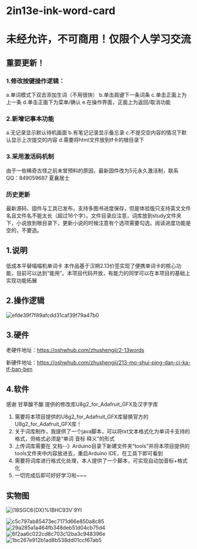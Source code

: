 # 2in13e-ink-word-card
# 未经允许，不可商用！仅限个人学习交流
## 重要更新！
### 1.修改按键操作逻辑：
a.单词模式下双击添加生词（不用很快）
b.单击肩键下一条词条
c.单击正面上为上一条
d.单击正面下为菜单/确认
e.在操作界面，正面上为返回/取消功能
### 2.新增记事本功能
a.无记录显示默认待机画面
b.有笔记记录显示备忘录
c.不提交空内容的情况下默认显示上次提交的内容
d.需要将html文件放到tf卡的根目录下
### 3.采用激活码机制
由于一些稀奇古怪之前未曾预料的原因，最新固件改为5元永久激活制，联系QQ：849059687 夏襄居士

### 历史更新
最新源码、固件与工具已发布，支持多图书进度保存，但是体验版只支持英文文件名且文件名不能太长（超过16个字）。文件目录应注意，词库放到study文件夹下，小说放到根目录下，更新小说的时候注意有个选项需要勾选。阅读进度功能是空的，不要选。
## 1.说明
低成本平替喵喵机单词卡
本作品基于汉朔2.13价签实现了便携单词卡的核心功能，目前可以达到“能用”。本项目代码开放，有能力的同学可以在本项目的基础上实现功能拓展
## 2.操作逻辑
![efde39f7f89afcdd31caf39f79a47b0](https://user-images.githubusercontent.com/32239713/167846110-2a1d1754-c4eb-49b0-b49c-bc68a7e4323c.jpg)


## 3.硬件

老硬件地址：https://oshwhub.com/zhushengji/2-13words

新硬件地址：https://oshwhub.com/zhushengji/213-mo-shui-ping-dan-ci-ka-tf-ban-ben

## 4.软件

感谢 甘草酸不酸 提供的修改库U8g2_for_Adafruit_GFX及汉字字库

1. 需要将本项目提供的U8g2_for_Adafruit_GFX库替换官方的U8g2_for_Adafruit_GFX库！
2. 关于词库制作，我提供了一个java脚本，可以将txt文本格式化为单词卡支持的格式，但格式必须是“单词 音标 释义”的形式
3. 上传词库需要在 文档--》Arduino目录下新建文件夹“tools”并将本项目提供的tools文件夹中内容放进去，重启Arduino IDE，在工具下即可看到
4. 需要将词库进行格式化处理，本人提供了一个脚本，可实现自动加音标+格式化
5. 一切完成后即可好好学习啦~~~
## 实物图
![(18SGC6{DX)%1BHC93V`9YI](https://user-images.githubusercontent.com/32239713/170679970-26f1e835-d82a-45cc-959e-1a2c2614b649.jpg)

![c5c797ab85473ec7171d66e850a8c85](https://user-images.githubusercontent.com/32239713/167846542-5b24ebb7-7e59-4409-a604-877e4896b043.jpg)
![29a285a1a464fb348deb51d04cb75d4](https://user-images.githubusercontent.com/32239713/167846556-ceeea8a0-3d2e-41e6-b085-fbdf9236b299.jpg)
![6f2aa6c022cd8c703c12ba3c948396e](https://user-images.githubusercontent.com/32239713/167846569-ec5ff1a5-61f0-4c39-9721-9e5f0e1fa89b.jpg)
![1bc267e912b1ad8b538dd01ccf67ab5](https://user-images.githubusercontent.com/32239713/167846578-83825b64-21f4-41a9-8b69-19151cf1b281.jpg)

